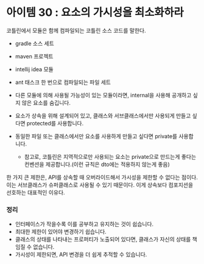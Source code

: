 # 아이템 30 : 요소의 가시성을 최소화하라

코틀린에서 모듈은 함께 컴파일되는 코틀린 소스 코드를 말한다.

- gradle 소스 세트
- maven 프로젝트
- intellij idea 모듈
- ant 태스크 한 번으로 컴파일되는 파일 세트

- 다른 모듈에 의해 사용될 가능성이 있는 모듈이라면, internal을 사용해 공개하고 싶지 않은 요소를 숨깁니다.
- 요소가 상속을 위해 설계되어 있고, 클래스와 서브클래스에서만 사용되게 만들고 싶다면 protected를 사용합니다.
- 동일한 파일 또는 클래스에서만 요소를 사용하게 만들고 싶다면 private를 사용합니다.
    - 참고로, 코틀린은 지역적으로만 사용되는 요소는 private으로 만드는게 좋다는 컨벤션을 제공합니다.(이런 규칙은 dto에는 적용하지 않는게 좋음)

한 가지 큰 제한은, API를 상속할 때 오버라이드해서 가시성을 제한할 수 없다는 점이다. 이는 서브클래스가 슈퍼클래스로 사용될 수 있기 때문이다. 이게 상속보다 컴포지션을 선호하는 대표적인 이유다.

### 정리

- 인터페이스가 작을수록 이를 공부하고 유지하는 것이 쉽습니다.
- 최대한 제한이 있어야 변경하기 쉽습니다.
- 클래스의 상태를 나타내는 프로퍼티가 노출되어 있다면, 클래스가 자신의 상태를 책임질 수 없습니다.
- 가시성이 제한되면, API 변경을 더 쉽게 추적할 수 있습니다.